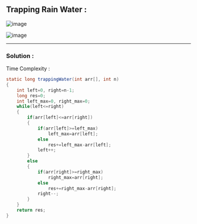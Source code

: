 ## Trapping Rain Water :

![image](https://user-images.githubusercontent.com/23376002/174124528-c609c63b-a3a5-4704-acff-4b030f6dbb94.png)

![image](https://user-images.githubusercontent.com/23376002/174124615-bf74afba-e285-4f12-82a7-06e4d95a18e7.png)


---------------------------------------------------------------------------------------------------------------------------------------------------------


### Solution :

Time Complexity :


```java
static long trappingWater(int arr[], int n) 
{ 
    int left=0, right=n-1;
    long res=0;
    int left_max=0, right_max=0;
    while(left<=right)
    {
        if(arr[left]<=arr[right])
        {
            if(arr[left]>=left_max)
                left_max=arr[left];
            else
                res+=left_max-arr[left];
            left++;
        }
        else
        {
            if(arr[right]>=right_max)
                right_max=arr[right];
            else
                res+=right_max-arr[right];
            right--;
        }
    }
    return res;
} 
```

